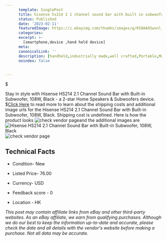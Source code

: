 ```yaml
---
      template: SinglePost
      title: hisense hs214 2 1 channel sound bar with built in subwoofer 108w black
      status: Published
      date: '2023-02-11'
      featuredImage: https://i.ebayimg.com/thumbs/images/g/K58AAOSwvnljpACS/s-l225.jpg
      categories: 
      excerpt: >-
        [smartphone,device ,hand held device]
      meta:
      canonicalLink: ''
      description: [handheld,industrially made,well crafted,Portable,Mobile,Compact,Convenient,Lightweight,Maneuverable,Man-portable,Miniature,Carriable,Hand-held,Light,Holdable,Transportable,Mobile device,Pocket-sized,On-the-go,Wireless,Cordless,Compact size,Convenient size, smartphone,device ,hand held device]
      noindex: false
      
        
---
```

$

Stay in style with Hisense HS214 2.1 Channel Sound Bar with Built-in Subwoofer, 108W, Black - a 2-star Home Speakers & Subwoofers device.
$[Click Here](https://www.ebay.com/itm/374435331236?hash=item572e15bca4%3Ag%3AK58AAOSwvnljpACS&mkevt=1&mkcid=1&mkrid=711-53200-19255-0&campid=%253CePNCampaignId%253E&customid=%253CreferenceId%253E&toolid=10049) to read more to learn about the shipping costs and additional image urls for the Hisense HS214 2.1 Channel Sound Bar with Built-in Subwoofer, 108W, Black. Shipping cost is undefined. Here is how the product looks ![check vendor page](https://i.ebayimg.com/thumbs/images/g/K58AAOSwvnljpACS/s-l225.jpg)and the additional images are![Hisense HS214 2.1 Channel Sound Bar with Built-in Subwoofer, 108W, Black](https://i.ebayimg.com/images/g/K58AAOSwvnljpACS/s-l1600.jpg)![check vendor page](https://origin-galleryplus.ebayimg.com/ws/web/374435331236_2_0_1/225x225.jpg,https://origin-galleryplus.ebayimg.com/ws/web/374435331236_3_0_1/225x225.jpg,https://origin-galleryplus.ebayimg.com/ws/web/374435331236_4_0_1/225x225.jpg,https://origin-galleryplus.ebayimg.com/ws/web/374435331236_5_0_1/225x225.jpg)



 ## Technical Facts 



     
      

 - Condition- New 


      

 - Listed Price- 76.00 


      

 - Currency- USD 


      

 - Feedback score - 0 


      

 - Location - HK 


      
      

 *_This post may contain affiliate links from eBay and other third-party websites. As an eBay affiliate, we earn from qualifying purchases. Although we do our best to keep the information up-to-date and accurate, please check the date and all details with the vendor's website before making a purchase. Not all data may be accurate._*






